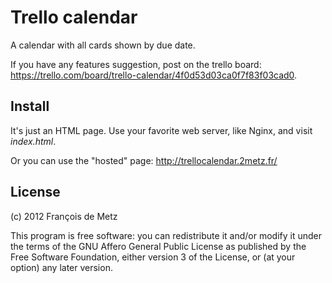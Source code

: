 # Trello calendar

A calendar with all cards shown by due date.

If you have any features suggestion, post on the trello board: https://trello.com/board/trello-calendar/4f0d53d03ca0f7f83f03cad0.

## Install

It's just an HTML page. Use your favorite web server, like Nginx, and visit *index.html*.

Or you can use the "hosted" page: http://trellocalendar.2metz.fr/

## License

(c) 2012 François de Metz

This program is free software: you can redistribute it and/or modify
it under the terms of the GNU Affero General Public License as published by
the Free Software Foundation, either version 3 of the License, or
(at your option) any later version.
